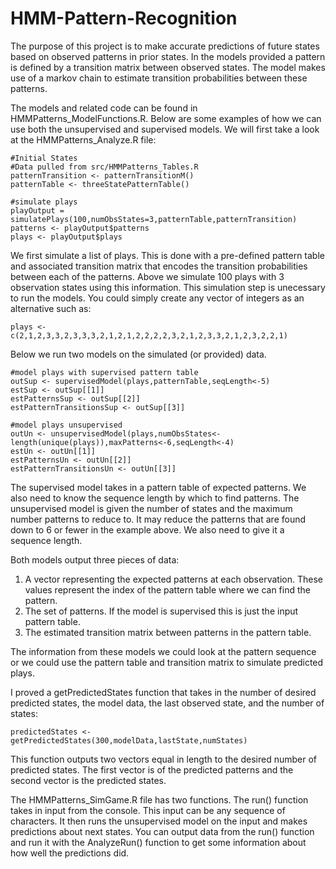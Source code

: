 # HMM-Pattern-Recognition
The purpose of this project is to make accurate predictions of future states based on observed patterns in prior states.  In the models provided a pattern is defined by a transition matrix between observed states.  The model makes use of a markov chain to estimate transition probabilities between these patterns.

The models and related code can be found in HMMPatterns_ModelFunctions.R.  Below are some examples of how we can use both the unsupervised and supervised models.  We will first take a look at the HMMPatterns_Analyze.R file:

```{r}
#Initial States
#Data pulled from src/HMMPatterns_Tables.R
patternTransition <- patternTransitionM()
patternTable <- threeStatePatternTable()

#simulate plays
playOutput = simulatePlays(100,numObsStates=3,patternTable,patternTransition)
patterns <- playOutput$patterns
plays <- playOutput$plays
```

We first simulate a list of plays.  This is done with a pre-defined pattern table and associated transition matrix that encodes the transition probabilities between each of the patterns.  Above we simulate 100 plays with 3 observation states using this information.  This simulation step is unecessary to run the models.  You could simply create any vector of integers as an alternative such as:

```{r}
plays <- c(2,1,2,3,3,2,3,3,3,2,1,2,1,2,2,2,2,3,2,1,2,3,3,2,1,2,3,2,2,1)
```

Below we run two models on the simulated (or provided) data.

```{r}
#model plays with supervised pattern table
outSup <- supervisedModel(plays,patternTable,seqLength<-5)
estSup <- outSup[[1]]
estPatternsSup <- outSup[[2]]
estPatternTransitionsSup <- outSup[[3]]

#model plays unsupervised
outUn <- unsupervisedModel(plays,numObsStates<-length(unique(plays)),maxPatterns<-6,seqLength<-4)
estUn <- outUn[[1]]
estPatternsUn <- outUn[[2]]
estPatternTransitionsUn <- outUn[[3]]
```

The supervised model takes in a pattern table of expected patterns.  We also need to know the sequence length by which to find patterns.  The unsupervised model is given the number of states and the maximum number patterns to reduce to.  It may reduce the patterns that are found down to 6 or fewer in the example above.  We also need to give it a sequence length.

Both models output three pieces of data:
1) A vector representing the expected patterns at each observation.  These values represent the index of the pattern table where we can find the pattern.
2) The set of patterns.  If the model is supervised this is just the input pattern table.
3) The estimated transition matrix between patterns in the pattern table.

The information from these models we could look at the pattern sequence or we could use the pattern table and transition matrix to simulate predicted plays.  

I proved a getPredictedStates function that takes in the number of desired predicted states, the model data, the last observed state, and the number of states:

```{r}
predictedStates <- getPredictedStates(300,modelData,lastState,numStates)
```

This function outputs two vectors equal in length to the desired number of predicted states.  The first vector is of the predicted patterns and the second vector is the predicted states.

The HMMPatterns_SimGame.R file has two functions.  The run() function takes in input from the console.  This input can be any sequence of characters.  It then runs the unsupervised model on the input and makes predictions about next states.  You can output data from the run() function and run it with the AnalyzeRun() function to get some information about how well the predictions did.
